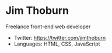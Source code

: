# Jim Thoburn

Freelance front-end web developer

- Twitter: https://twitter.com/jimthoburn
- Languages: HTML, CSS, JavaScript

